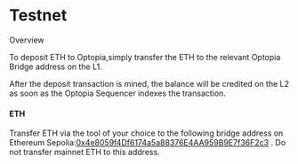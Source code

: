 # Testnet

Overview

To deposit ETH to Optopia,simply transfer the ETH to the relevant Optopia Bridge address on the L1.

After the deposit transaction is mined, the balance will be credited on the L2 as soon as the Optopia Sequencer indexes the transaction.

#### [​](https://docs.blast.io/building/bridges/testnet#eth)ETH <a href="#eth" id="eth"></a>

Transfer ETH via the tool of your choice to the following bridge address on Ethereum Sepolia:[0x4e8059f4Df6174a5a88376E4AA959B9E7f36F2c3](https://sepolia.etherscan.io/address/0x4e8059f4Df6174a5a88376E4AA959B9E7f36F2c3) . Do not transfer mainnet ETH to this address.
